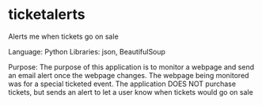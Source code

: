 # ticketalerts
Alerts me when tickets go on sale

Language: Python
Libraries: json, BeautifulSoup

Purpose: The purpose of this application is to monitor a webpage and send an email alert once the webpage changes. The webpage being monitored was for a special ticketed event. The application DOES NOT purchase tickets, but sends an alert to let a user know when tickets would go on sale
